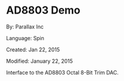 # AD8803 Demo

By: Parallax Inc

Language: Spin

Created: Jan 22, 2015

Modified: January 22, 2015

Interface to the AD8803 Octal 8-Bit Trim DAC.
